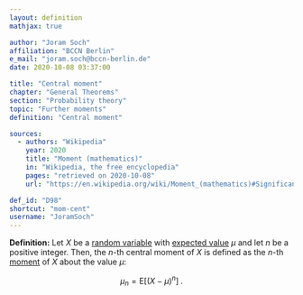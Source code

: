 ```yaml
---
layout: definition
mathjax: true

author: "Joram Soch"
affiliation: "BCCN Berlin"
e_mail: "joram.soch@bccn-berlin.de"
date: 2020-10-08 03:37:00

title: "Central moment"
chapter: "General Theorems"
section: "Probability theory"
topic: "Further moments"
definition: "Central moment"

sources:
  - authors: "Wikipedia"
    year: 2020
    title: "Moment (mathematics)"
    in: "Wikipedia, the free encyclopedia"
    pages: "retrieved on 2020-10-08"
    url: "https://en.wikipedia.org/wiki/Moment_(mathematics)#Significance_of_the_moments"

def_id: "D98"
shortcut: "mom-cent"
username: "JoramSoch"
---
```



**Definition:** Let $X$ be a [random variable](/D/rvar) with [expected value](/D/mean) $\mu$ and let $n$ be a positive integer. Then, the $n$-th central moment of $X$ is defined as the $n$-th [moment](/D/mom) of $X$ about the value $\mu$:

$$ \label{eq:mom-cent}
\mu_n = \mathrm{E}[(X-\mu)^n] \; .
$$